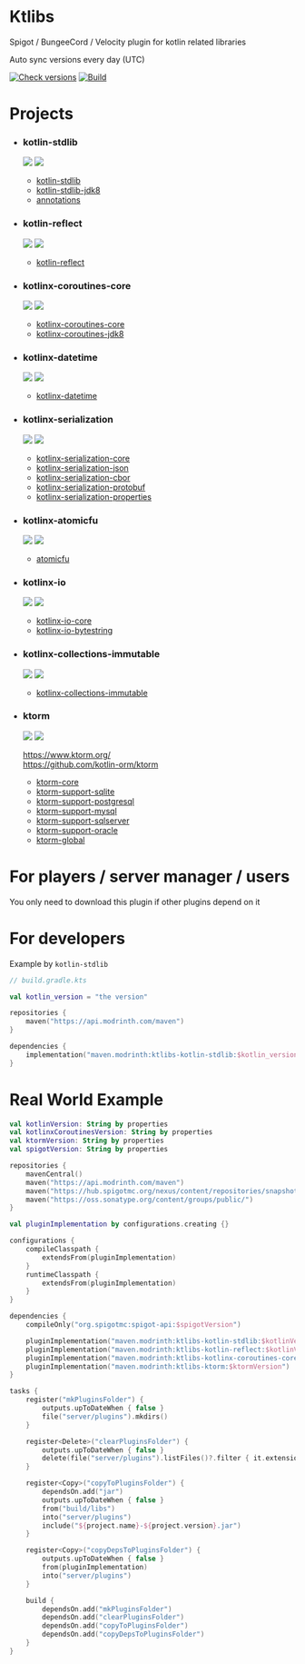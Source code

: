 # Ktlibs

Spigot / BungeeCord / Velocity plugin for kotlin related libraries

Auto sync versions every day (UTC)

[![Check versions](https://github.com/kotlin-libs-mcplg/ktlibs/actions/workflows/check.yml/badge.svg)](https://github.com/kotlin-libs-mcplg/ktlibs/actions/workflows/check.yml)
[![Build](https://github.com/kotlin-libs-mcplg/ktlibs/actions/workflows/build.yml/badge.svg)](https://github.com/kotlin-libs-mcplg/ktlibs/actions/workflows/build.yml)

# Projects

- ### kotlin-stdlib

  [![](https://img.shields.io/badge/-Ktlibs_Kotlin_Stdlib-16181c?logo=modrinth&logoColor=46d66d&labelColor=16181c)](https://modrinth.com/plugin/ktlibs-kotlin-stdlib)
  ![](https://img.shields.io/modrinth/v/ktlibs-kotlin-stdlib)

  - [kotlin-stdlib](https://central.sonatype.com/artifact/org.jetbrains.kotlin/kotlin-stdlib)
  - [kotlin-stdlib-jdk8](https://central.sonatype.com/artifact/org.jetbrains.kotlin/kotlin-stdlib-jdk8)
  - [annotations](https://central.sonatype.com/artifact/org.jetbrains/annotations)

- ### kotlin-reflect

  [![](https://img.shields.io/badge/-Ktlibs_Kotlin_Reflect-16181c?logo=modrinth&logoColor=46d66d&labelColor=16181c)](https://modrinth.com/plugin/ktlibs-kotlin-reflect)
  ![](https://img.shields.io/modrinth/v/ktlibs-kotlin-reflect)

  - [kotlin-reflect](https://central.sonatype.com/artifact/org.jetbrains.kotlin/kotlin-reflect)

- ### kotlinx-coroutines-core

  [![](https://img.shields.io/badge/-Ktlibs_Kotlinx_Coroutines_Core-16181c?logo=modrinth&logoColor=46d66d&labelColor=16181c)](https://modrinth.com/plugin/ktlibs-kotlinx-coroutines-core)
  ![](https://img.shields.io/modrinth/v/ktlibs-kotlinx-coroutines-core)

  - [kotlinx-coroutines-core](https://central.sonatype.com/artifact/org.jetbrains.kotlinx/kotlinx-coroutines-core)
  - [kotlinx-coroutines-jdk8](https://central.sonatype.com/artifact/org.jetbrains.kotlinx/kotlinx-coroutines-jdk8)

- ### kotlinx-datetime

  [![](https://img.shields.io/badge/-Ktlibs_Kotlinx_DateTime-16181c?logo=modrinth&logoColor=46d66d&labelColor=16181c)](https://modrinth.com/plugin/ktlibs-kotlinx-datetime)
  ![](https://img.shields.io/modrinth/v/ktlibs-kotlinx-datetime)

  - [kotlinx-datetime](https://central.sonatype.com/artifact/org.jetbrains.kotlinx/kotlinx-datetime)

- ### kotlinx-serialization

  [![](https://img.shields.io/badge/-Ktlibs_Kotlinx_Serialization-16181c?logo=modrinth&logoColor=46d66d&labelColor=16181c)](https://modrinth.com/plugin/ktlibs-kotlinx-serialization)
  ![](https://img.shields.io/modrinth/v/ktlibs-kotlinx-serialization)

  - [kotlinx-serialization-core](https://central.sonatype.com/artifact/org.jetbrains.kotlinx/kotlinx-serialization-core)
  - [kotlinx-serialization-json](https://central.sonatype.com/artifact/org.jetbrains.kotlinx/kotlinx-serialization-json)
  - [kotlinx-serialization-cbor](https://central.sonatype.com/artifact/org.jetbrains.kotlinx/kotlinx-serialization-cbor)
  - [kotlinx-serialization-protobuf](https://central.sonatype.com/artifact/org.jetbrains.kotlinx/kotlinx-serialization-protobuf)
  - [kotlinx-serialization-properties](https://central.sonatype.com/artifact/org.jetbrains.kotlinx/kotlinx-serialization-properties)

- ### kotlinx-atomicfu

  [![](https://img.shields.io/badge/-Ktlibs_Kotlinx_DateTime-16181c?logo=modrinth&logoColor=46d66d&labelColor=16181c)](https://modrinth.com/plugin/ktlibs-kotlinx-atomicfu)
  ![](https://img.shields.io/modrinth/v/ktlibs-kotlinx-atomicfu)

  - [atomicfu](https://central.sonatype.com/artifact/org.jetbrains.kotlinx/atomicfu)

- ### kotlinx-io

  [![](https://img.shields.io/badge/-Ktlibs_Kotlinx_IO-16181c?logo=modrinth&logoColor=46d66d&labelColor=16181c)](https://modrinth.com/plugin/ktlibs-kotlinx-io)
  ![](https://img.shields.io/modrinth/v/ktlibs-kotlinx-io)

  - [kotlinx-io-core](https://central.sonatype.com/artifact/org.jetbrains.kotlinx/kotlinx-io-core)
  - [kotlinx-io-bytestring](https://central.sonatype.com/artifact/org.jetbrains.kotlinx/kotlinx-io-bytestring)

- ### kotlinx-collections-immutable

  [![](https://img.shields.io/badge/-Ktlibs_Kotlinx_Collections_Immutable-16181c?logo=modrinth&logoColor=46d66d&labelColor=16181c)](https://modrinth.com/plugin/ktlibs-kotlinx-collections-immutable)
  ![](https://img.shields.io/modrinth/v/ktlibs-kotlinx-collections-immutable)

  - [kotlinx-collections-immutable](https://central.sonatype.com/artifact/org.jetbrains.kotlinx/kotlinx-collections-immutable)

- ### ktorm

  [![](https://img.shields.io/badge/-Ktlibs_Ktorm-16181c?logo=modrinth&logoColor=46d66d&labelColor=16181c)](https://modrinth.com/mod/ktlibs-ktorm)
  ![](https://img.shields.io/modrinth/v/ktlibs-ktorm)

  https://www.ktorm.org/  
  https://github.com/kotlin-orm/ktorm

  - [ktorm-core](https://central.sonatype.com/artifact/org.ktorm/ktorm-core)
  - [ktorm-support-sqlite](https://central.sonatype.com/artifact/org.ktorm/ktorm-support-sqlite)
  - [ktorm-support-postgresql](https://central.sonatype.com/artifact/org.ktorm/ktorm-support-postgresql)
  - [ktorm-support-mysql](https://central.sonatype.com/artifact/org.ktorm/ktorm-support-mysql)
  - [ktorm-support-sqlserver](https://central.sonatype.com/artifact/org.ktorm/ktorm-support-sqlserver)
  - [ktorm-support-oracle](https://central.sonatype.com/artifact/org.ktorm/ktorm-support-oracle)
  - [ktorm-global](https://central.sonatype.com/artifact/org.ktorm/ktorm-global)

# For players / server manager / users

You only need to download this plugin if other plugins depend on it

# For developers

Example by `kotlin-stdlib`

```kts
// build.gradle.kts

val kotlin_version = "the version"

repositories {
    maven("https://api.modrinth.com/maven")
}

dependencies {
    implementation("maven.modrinth:ktlibs-kotlin-stdlib:$kotlin_version")
}

```

# Real World Example

```kts
val kotlinVersion: String by properties
val kotlinxCoroutinesVersion: String by properties
val ktormVersion: String by properties
val spigotVersion: String by properties

repositories {
    mavenCentral()
    maven("https://api.modrinth.com/maven")
    maven("https://hub.spigotmc.org/nexus/content/repositories/snapshots/")
    maven("https://oss.sonatype.org/content/groups/public/")
}

val pluginImplementation by configurations.creating {}

configurations {
    compileClasspath {
        extendsFrom(pluginImplementation)
    }
    runtimeClasspath {
        extendsFrom(pluginImplementation)
    }
}

dependencies {
    compileOnly("org.spigotmc:spigot-api:$spigotVersion")

    pluginImplementation("maven.modrinth:ktlibs-kotlin-stdlib:$kotlinVersion")
    pluginImplementation("maven.modrinth:ktlibs-kotlin-reflect:$kotlinVersion")
    pluginImplementation("maven.modrinth:ktlibs-kotlinx-coroutines-core:$kotlinxCoroutinesVersion")
    pluginImplementation("maven.modrinth:ktlibs-ktorm:$ktormVersion")
}

tasks {
    register("mkPluginsFolder") {
        outputs.upToDateWhen { false }
        file("server/plugins").mkdirs()
    }

    register<Delete>("clearPluginsFolder") {
        outputs.upToDateWhen { false }
        delete(file("server/plugins").listFiles()?.filter { it.extension == "jar" })
    }

    register<Copy>("copyToPluginsFolder") {
        dependsOn.add("jar")
        outputs.upToDateWhen { false }
        from("build/libs")
        into("server/plugins")
        include("${project.name}-${project.version}.jar")
    }

    register<Copy>("copyDepsToPluginsFolder") {
        outputs.upToDateWhen { false }
        from(pluginImplementation)
        into("server/plugins")
    }

    build {
        dependsOn.add("mkPluginsFolder")
        dependsOn.add("clearPluginsFolder")
        dependsOn.add("copyToPluginsFolder")
        dependsOn.add("copyDepsToPluginsFolder")
    }
}
```
